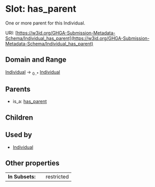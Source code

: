 
# Slot: has_parent


One or more parent for this Individual.

URI: [https://w3id.org/GHGA-Submission-Metadata-Schema/Individual_has_parent](https://w3id.org/GHGA-Submission-Metadata-Schema/Individual_has_parent)


## Domain and Range

[Individual](Individual.md) &#8594;  <sub>0..\*</sub> [Individual](Individual.md)

## Parents

 *  is_a: [has_parent](has_parent.md)

## Children


## Used by

 * [Individual](Individual.md)

## Other properties

|  |  |  |
| --- | --- | --- |
| **In Subsets:** | | restricted |

